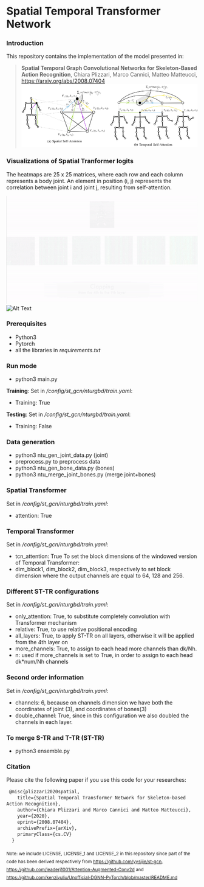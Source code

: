# Spatial Temporal Transformer Network

### Introduction
This repository contains the implementation of the model presented in:

> **Spatial Temporal Graph Convolutional Networks for Skeleton-Based Action Recognition**, Chiara Plizzari, Marco Cannici, Matteo Matteucci, https://arxiv.org/abs/2008.07404 
![Alt Text](IMG.png)

### Visualizations of Spatial Tranformer logits

The heatmaps are 25 x 25 matrices, where each row and each column represents a body joint. An element in position (i, j) represents the correlation between joint i and joint j, resulting from self-attention.

![Alt Text](ezgif.com-video-to-gif-2.gif)![Alt Text](ezgif.com-video-to-gif.gif)

### Prerequisites
- Python3
- Pytorch
- all the libraries in *requirements.txt*

### Run mode
- python3 main.py 

**Training**:
Set in */config/st_gcn/nturgbd/train.yaml*:
- Training: True

**Testing**:
Set in */config/st_gcn/nturgbd/train.yaml*:
- Training: False

### Data generation
- python3 ntu_gen_joint_data.py (joint)
- preprocess.py to preprocess data
- python3 ntu_gen_bone_data.py (bones)
- python3 ntu_merge_joint_bones.py (merge joint+bones)

### Spatial Transformer
Set in */config/st_gcn/nturgbd/train.yaml*:
- attention: True

### Temporal Transformer 
Set in */config/st_gcn/nturgbd/train.yaml*:
- tcn_attention: True
To set the block dimensions of the windowed version of Temporal Transformer:
- dim_block1, dim_block2, dim_block3, respectively to set block dimension where the output channels are equal to 64, 128 and 256.


### Different ST-TR configurations
Set in */config/st_gcn/nturgbd/train.yaml*:
- only_attention: True, to substitute completely convolution with Transformer mechanism
- relative: True, to use relative positional encoding
- all_layers: True, to apply ST-TR on all layers, otherwise it will be applied from the 4th layer on
- more_channels: True, to assign to each head more channels than dk/Nh.
- n: used if more_channels is set to True, in order to assign to each head dk*num/Nh channels

### Second order information
Set in */config/st_gcn/nturgbd/train.yaml*:
- channels: 6, because on channels dimension we have both the coordinates of joint (3), and coordinates of bones(3)
- double_channel: True, since in this configuration we also doubled the channels in each layer.

### To merge S-TR and T-TR (ST-TR)
- python3 ensemble.py



### Citation 
Please cite the following paper if you use this code for your researches:

<pre><code> @misc{plizzari2020spatial,
    title={Spatial Temporal Transformer Network for Skeleton-based Action Recognition},
    author={Chiara Plizzari and Marco Cannici and Matteo Matteucci},
    year={2020},
    eprint={2008.07404},
    archivePrefix={arXiv},
    primaryClass={cs.CV}
  }
</pre></code>
<sub> Note: we include LICENSE, LICENSE_1 and LICENSE_2 in this repository since part of the code has been derived respectively
from https://github.com/yysijie/st-gcn, https://github.com/leaderj1001/Attention-Augmented-Conv2d
and https://github.com/kenziyuliu/Unofficial-DGNN-PyTorch/blob/master/README.md </sub> 
